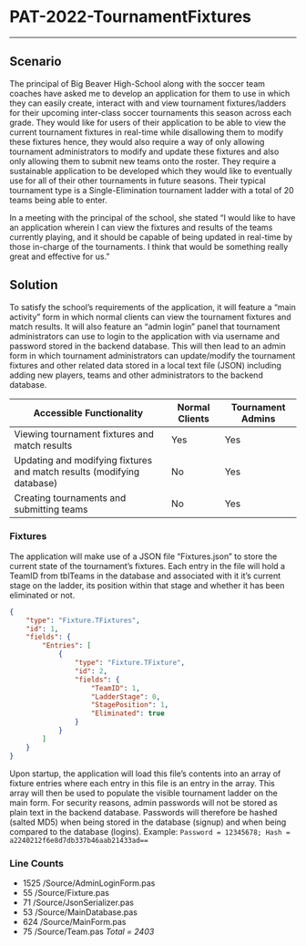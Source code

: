 # PAT-2022-TournamentFixtures
---

## Scenario
The principal of Big Beaver High-School along with the soccer team coaches have asked me to develop an application for them to use in which they can easily create, interact with and view tournament fixtures/ladders for their upcoming inter-class soccer tournaments this season across each grade. They would like for users of their application to be able to view the current tournament fixtures in real-time while disallowing them to modify these fixtures hence, they would also require a way of only allowing tournament administrators to modify and update these fixtures and also only allowing them to submit new teams onto the roster. They require a sustainable application to be developed which they would like to eventually use for all of their other tournaments in future seasons. Their typical tournament type is a Single-Elimination tournament ladder with a total of 20 teams being able to enter.

In a meeting with the principal of the school, she stated “I would like to have an application wherein I can view the fixtures and results of the teams currently playing, and it should be capable of being updated in real-time by those in-charge of the tournaments. I think that would be something really great and effective for us.” 

## Solution
To satisfy the school’s requirements of the application, it will feature a “main activity” form in which normal clients can view the tournament fixtures and match results. It will also feature an “admin login” panel that tournament administrators can use to login to the application with via username and password stored in the backend database. This will then lead to an admin form in which tournament administrators can update/modify the tournament fixtures and other related data stored in a local text file (JSON) including adding new players, teams and other administrators to the backend database.

| Accessible Functionality | Normal Clients | Tournament Admins | 
| -------------------------| ---------------| ------------------|
| Viewing tournament fixtures and match results | Yes | Yes |
| Updating and modifying fixtures and match results (modifying database) | No | Yes |
| Creating tournaments and submitting teams | No | Yes |

### Fixtures
The application will make use of a JSON file “Fixtures.json” to store the current state of the tournament’s fixtures. Each entry in the file will hold a TeamID from tblTeams in the database and associated with it it’s current stage on the ladder, its position within that stage and whether it has been eliminated or not.
```json 
{
    "type": "Fixture.TFixtures",
    "id": 1,
    "fields": {
        "Entries": [
            {
                "type": "Fixture.TFixture",
                "id": 2,
                "fields": {
                    "TeamID": 1,
                    "LadderStage": 0,
                    "StagePosition": 1,
                    "Eliminated": true
                }
            }
        ]
    }
}
```

Upon startup, the application will load this file’s contents into an array of fixture entries where each entry in this file is an entry in the array. This array will then be used to populate the visible tournament ladder on the main form.
For security reasons, admin passwords will not be stored as plain text in the backend database. Passwords will therefore be hashed (salted MD5) when being stored in the database (signup) and when being compared to the database (logins).
Example: `Password = 12345678; Hash = a2240212f6e8d7db337b46aab21433ad==`

### Line Counts
- 1525  /Source/AdminLoginForm.pas
- 55    /Source/Fixture.pas
- 71    /Source/JsonSerializer.pas
- 53    /Source/MainDatabase.pas
- 624   /Source/MainForm.pas
- 75    /Source/Team.pas
*Total = 2403*
